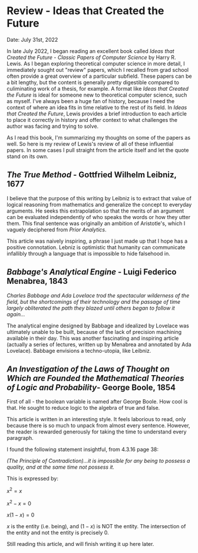 # Review - Ideas that Created the Future

Date: July 31st, 2022

In late July 2022, I began reading an excellent book called _Ideas that Created the Future - Classic Papers of Computer Science_ by Harry R. Lewis. As I began exploring theoretical computer science in more detail, I immediately sought out "review" papers, which I recalled from grad school often provide a great overview of a particular subfield. These papers can be a bit lengthy, but the content is generally pretty digestible compared to culiminating work of a thesis, for example. A format like _Ideas that Created the Future_ is ideal for someone new to theoretical computer science, such as myself. I've always been a huge fan of history, because I need the context of where an idea fits in time relative to the rest of its field. In _Ideas that Created the Future_, Lewis provides a brief introduction to each article to place it correctly in history and offer context to what challenges the author was facing and trying to solve.

As I read this book, I'm summarizing my thoughts on some of the papers as well. So here is my review of Lewis's review of all of these influential papers. In some cases I pull straight from the article itself and let the quote stand on its own.

## _The True Method_ - Gottfried Wilhelm Leibniz, 1677

I believe that the purpose of this writing by Leibniz is to extract that value of logical reasoning from mathematics and generalize the concept to everyday arguments. He seeks this extrapolation so that the merits of an argument can be evaluated independently of who speaks the words or how they utter them. This final sentence was originally an ambition of Aristotle's, which I vaguely deciphered from _Prior Analytics_.

This article was naively inspiring, a phrase I just made up that I hope has a positive connotation. Lebniz is optimistic that humanity can communicate infallibly through a language that is impossible to hide falsehood in.

## _Babbage's Analytical Engine_ - Luigi Federico Menabrea, 1843

_Charles Babbage and Ada Lovelace trod the spectacular wilderness of the field, but the shortcomings of their technology and the passage of time largely obliterated the path they blazed until others began to follow it again..._

The analytical engine designed by Babbage and idealized by Lovelace was ultimately unable to be built, because of the lack of precision machining available in their day. This was another fascinating and inspiring article (actually a series of lectures, written up by Menabrea and annotated by Ada Lovelace). Babbage envisions a techno-utopia, like Leibniz.

## _An Investigation of the Laws of Thought on Which are Founded the Mathematical Theories of Logic and Probability_- George Boole, 1854

First of all - the boolean variable is named after George Boole. How cool is that. He sought to reduce logic to the algebra of true and false.

This article is written in an interesting style. It feels laborious to read, only because there is so much to unpack from almost every sentence. However, the reader is rewarded generously for taking the time to understand every paragraph.

I found the following statement insightful, from 4.3.16 page 38:

_(The Principle of Contradiction)...it is impossible for any being to possess a quality, and at the same time not possess it._

This is expressed by:

$x^2 = x$

$x^2 - x = 0$

$x(1-x) = 0$

$x$ is the entity (i.e. being), and $(1-x)$ is NOT the entity. The intersection of the entity and not the entity is precisely $0$.

Still reading this article, and will finish writing it up here later.
